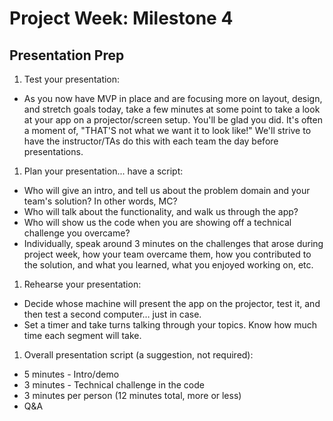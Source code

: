 # Project Week: Milestone 4

## Presentation Prep

1. Test your presentation:

* As you now have MVP in place and are focusing more on layout, design, and stretch goals today, take a few minutes at some point to take a look at your app on a projector/screen setup. You'll be glad you did. It's often a moment of, "THAT'S not what we want it to look like!" We'll strive to have the instructor/TAs do this with each team the day before presentations.

1. Plan your presentation... have a script:

* Who will give an intro, and tell us about the problem domain and your team's solution? In other words, MC?
* Who will talk about the functionality, and walk us through the app?
* Who will show us the code when you are showing off a technical challenge you overcame?
* Individually, speak around 3 minutes on the challenges that arose during project week, how your team overcame them, how you contributed to the solution, and what you learned, what you enjoyed working on, etc.

1. Rehearse your presentation:

* Decide whose machine will present the app on the projector, test it, and then test a second computer… just in case.
* Set a timer and take turns talking through your topics. Know how much time each segment will take.

1. Overall presentation script (a suggestion, not required):

* 5 minutes - Intro/demo
* 3 minutes - Technical challenge in the code
* 3 minutes per person (12 minutes total, more or less)
* Q&A
